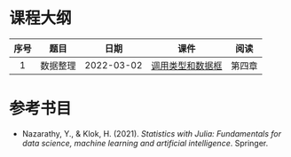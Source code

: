 # 课程大纲

| 序号 | 题目 | 日期 | 课件 | 阅读 |
|:-------:|:-----:|:----:|:--------:|:---------:|
| 1 | 数据整理 | 2022-03-02 | [调用类型和数据框](/notebooks/DataScience/2022-03-02-Value-Reference) | 第四章 |

# 参考书目

- Nazarathy, Y., & Klok, H. (2021). *Statistics with Julia: Fundamentals for data science, machine learning and artificial intelligence*. Springer. 